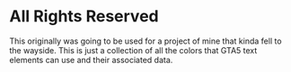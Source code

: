 # All Rights Reserved

This originally was going to be used for a project of mine that kinda fell to the wayside. This is just a collection of all the colors that GTA5 text elements can use and their associated data.